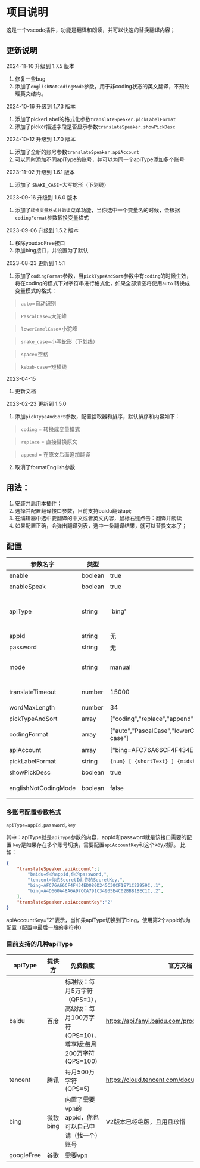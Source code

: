 # 项目说明

这是一个vscode插件，功能是翻译和朗读，并可以快速的替换翻译内容；

## 更新说明
2024-11-10 升级到 1.7.5 版本
1. 修复一些bug
2. 添加了`englishNotCodingMode`参数，用于非coding状态的英文翻译，不预处理英文结构。

2024-10-16 升级到 1.7.3 版本
1. 添加了pickerLabel的格式化参数`translateSpeaker.pickLabelFormat`
2. 添加了picker描述字段是否显示参数`translateSpeaker.showPickDesc`

2024-10-12 升级到 1.7.0 版本
1. 添加了全新的账号参数`translateSpeaker.apiAccount`
2. 可以同时添加不同apiType的账号，并可以为同一个apiType添加多个账号

2023-11-02 升级到 1.6.1 版本
1. 添加了 `SNAKE_CASE`=大写蛇形（下划线）

2023-09-16 升级到 1.6.0 版本
1. 添加了`转换变量格式并朗读`菜单功能，当你选中一个变量名的时候，会根据
`codingFormat`参数转换变量格式

2023-09-06 升级到 1.5.2 版本
1. 移除youdaoFree接口
2. 添加bing接口，并设置为了默认


2023-08-23 更新到 1.5.1

1. 添加了`codingFormat`参数，当`pickTypeAndSort`参数中有`coding`的时候生效，将在coding的模式下对字符串进行格式化，如果全部清空将使用`auto`
转换成变量模式的格式：

> `auto`=自动识别

> `PascalCase`=大驼峰

> `lowerCamelCase`=小驼峰

> `snake_case`=小写蛇形（下划线）

> `space`=空格

> `kebab-case`=短横线

2023-04-15 
1. 更新文档

2023-02-23 更新到 1.5.0

1. 添加`pickTypeAndSort`参数，配置拾取器和排序，默认排序和内容如下：

> `coding` = 转换成变量模式

> `replace` = 直接替换原文

> `append` = 在原文后面追加翻译

2. 取消了formatEnglish参数



## 用法：
1. 安装并启用本插件；
2. 选择并配置翻译接口参数，目前支持baidu翻译api;
3. 在编辑器中选中要翻译的中文或者英文内容，鼠标右键点击：翻译并朗读
4. 如果配置正确，会弹出翻译列表，选中一条翻译结果，就可以替换文本了；

## 配置

|参数名字|类型|默认值|<div style="min-width:300px;">说明</div>|
|---|---|---|---|
|enable | boolean | true | 是否启用插件功能 |
|enableSpeak | boolean | true | 是否启用语音朗读 |
|apiType | string | 'bing'| 接口类型，目前支持：`baidu`=百度翻译api(需要账号)，`bing`=必应(可以添加账号)，`tencent`=腾讯(需要账号)，`googleFree`=谷歌（需要VPN） |
|appId  | string | 无 | 翻译API的账号 |
|password  | string | 无 | 翻译API的密钥 |
|mode|string|manual|工作模式：manual=手动，autoEnglish=自动翻译英文，autoChinese=自动翻译中文，auto=自动中英文转换|
|translateTimeout|number|15000|翻译结果在左下角状态栏显示多长时间（毫秒）|
|wordMaxLength|number|34|超过这个长度的字符串不处理|
|pickTypeAndSort|array|["coding","replace","append"]|配置拾取器排序|
|codingFormat|array|["auto","PascalCase","lowerCamelCase","snake_case","space","kebab-case"]|配置当pickTypeAndSort中包含有coding的时候的格式化拾取器排序|
|apiAccount|array|["bing=AFC76A66CF4F434ED080D245C30CF1E71C22959C,,1"]|多账号配置|
|pickLabelFormat|string|`{num} [ {shortText} ] {midstr}{typeName} => [ {shortOutText} ]`|拾取器的显示格式|
|showPickDesc|boolean|true|是否显示拾取器的描述|
|englishNotCodingMode|boolean|false|用于非coding状态的英文翻译，不预处理英文结构。|

### 多账号配置参数格式

`apiType=appId,password,key`

其中：apiType就是`apiType`参数的内容，appId和password就是该接口需要的配置
`key`是如果存在多个账号切换，需要配置`apiAccountKey`和这个key对照。
比如：
```json
{
    "translateSpeaker.apiAccount":[
        "baidu=你的appid,你的password,",
        "tencent=你的SecretId,你的SecretKey,",
        "bing=AFC76A66CF4F434ED080D245C30CF1E71C22959C,,1",
        "bing=A4D660A48A6A97CCA791C34935E4C02BBB1BEC1C,,2",
    ],
    "translateSpeaker.apiAccountKey":"2"
}
```

apiAccountKey="2"表示，当如果apiType切换到了bing，使用第2个appid作为配置（配置中最后一段的字符串）

### 目前支持的几种apiType
|apiType|提供方|免费额度|官方文档|
|---|---|---|---|
|baidu|百度|标准版：每月5万字符（QPS=1），高级版：每月100万字符(QPS=10)，尊享版:每月200万字符(QPS=100)|https://api.fanyi.baidu.com/product/112|
|tencent|腾讯|每月500万字符(QPS=5)|https://cloud.tencent.com/document/api/551/15619
|bing|微软bing|内置了需要vpn的appid，你也可以自己申请（找一个）账号|V2版本已经绝版，且用且珍惜|
|googleFree|谷歌|需要vpn||





